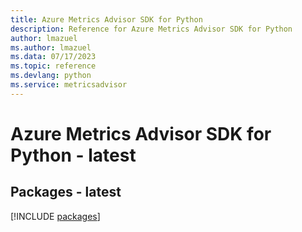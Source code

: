 ```yaml
---
title: Azure Metrics Advisor SDK for Python
description: Reference for Azure Metrics Advisor SDK for Python
author: lmazuel
ms.author: lmazuel
ms.data: 07/17/2023
ms.topic: reference
ms.devlang: python
ms.service: metricsadvisor
---
```

# Azure Metrics Advisor SDK for Python - latest
## Packages - latest
[!INCLUDE [packages](metrics-advisor-index.md)]